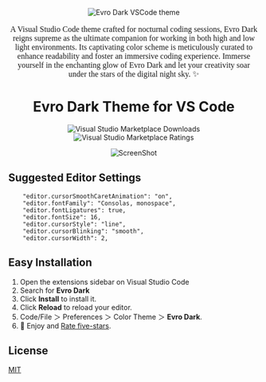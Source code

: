 <div align="center">

![Evro Dark VSCode theme](https://cdn.jsdelivr.net/gh/EvroHQ/EvroDark@master/screenshots/bannerevrodark.png)
<br/>
<br/>
<span style="font-family:Calibri;font-size:16px">
A Visual Studio Code theme crafted for nocturnal coding sessions, Evro Dark reigns supreme as the ultimate companion for working in both high and low light environments. Its captivating color scheme is meticulously curated to enhance readability and foster an immersive coding experience. Immerse yourself in the enchanting glow of Evro Dark and let your creativity soar under the stars of the digital night sky. ✨
</span>
<br/>

# Evro Dark Theme for VS Code

![Visual Studio Marketplace Downloads](https://img.shields.io/visual-studio-marketplace/d/EvroHQ.evro-dark?style=for-the-badge&logo=docusign&logoColor=white&labelColor=2b303b&color=96E072)
![Visual Studio Marketplace Ratings](https://img.shields.io/visual-studio-marketplace/stars/EvroHQ.evro-dark?style=for-the-badge&logo=reverbnation&logoColor=white&labelColor=2b303b&color=FFE66D)

![ScreenShot](https://cdn.jsdelivr.net/gh/EvroHQ/EvroDark@master/screenshots/theme-editor.png)

</div>

## Suggested Editor Settings

```
    "editor.cursorSmoothCaretAnimation": "on",
    "editor.fontFamily": "Consolas, monospace",
    "editor.fontLigatures": true,
    "editor.fontSize": 16,
    "editor.cursorStyle": "line",
    "editor.cursorBlinking": "smooth",
    "editor.cursorWidth": 2,
```

## Easy Installation

1. Open the extensions sidebar on Visual Studio Code
2. Search for **Evro Dark**
3. Click **Install** to install it.
4. Click **Reload** to reload your editor.
5. Code/File ＞ Preferences ＞ Color Theme ＞ **Evro Dark**.
6. 🌟 Enjoy and [Rate five-stars](https://marketplace.visualstudio.com/items?itemName=EvroHQ.evro-dark&ssr=false#review-details).

## License

[MIT](https://github.com/EvroHQ/EvroDark/blob/master/LICENSE.txt)
